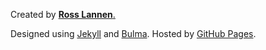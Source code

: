 Created by [**Ross Lannen**.](https://github.com/rosslannen)

Designed using [Jekyll](https://jekyllrb.com/) and [Bulma](https://bulma.io/).
Hosted by [GitHub Pages](https://pages.github.com/).
